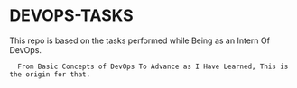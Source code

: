 # DEVOPS-TASKS
This repo is based on the tasks performed while Being as an Intern Of DevOps.

      From Basic Concepts of DevOps To Advance as I Have Learned, This is the origin for that.
   
